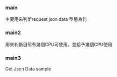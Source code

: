 ### main

主要用來判斷request json data 型態為何

### main2

用來判斷目前有幾個CPU可使用，並給予幾個CPU使用

### main3

Get Json Data sample

